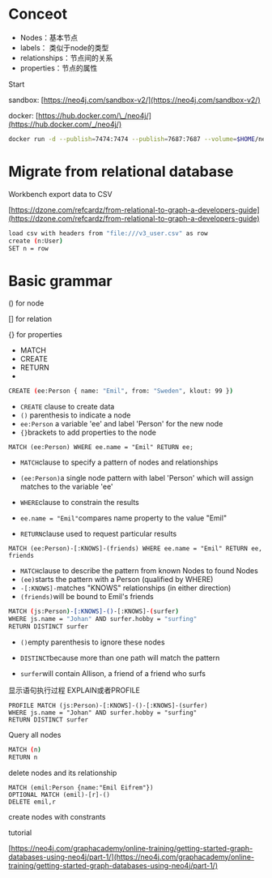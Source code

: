 # Conceot

* Nodes：基本节点
* labels： 类似于node的类型
* relationships：节点间的关系
* properties：节点的属性

Start

sandbox: [https://neo4j.com/sandbox-v2/](https://neo4j.com/sandbox-v2/)

docker: [https://hub.docker.com/\_/neo4j/](https://hub.docker.com/_/neo4j/)

```bash
docker run -d --publish=7474:7474 --publish=7687:7687 --volume=$HOME/neo4j/data:/data neo4j
```

# Migrate from relational database

Workbench export data to CSV

[https://dzone.com/refcardz/from-relational-to-graph-a-developers-guide](https://dzone.com/refcardz/from-relational-to-graph-a-developers-guide)

```bash
load csv with headers from "file:///v3_user.csv" as row
create (n:User)
SET n = row
```

# Basic grammar

\(\) for node

\[\] for relation

{} for properties

* MATCH
* CREATE
* RETURN
* 
```bash
CREATE (ee:Person { name: "Emil", from: "Sweden", klout: 99 })
```

* `CREATE` clause to create data
* `()` parenthesis to indicate a node
* `ee:Person` a variable 'ee' and label 'Person' for the new node
* `{}`brackets to add properties to the node

```
MATCH (ee:Person) WHERE ee.name = "Emil" RETURN ee;
```

* `MATCH`clause to specify a pattern of nodes and relationships

* `(ee:Person)`a single node pattern with label 'Person' which will assign matches to the variable 'ee'

* `WHERE`clause to constrain the results

* `ee.name = "Emil"`compares name property to the value "Emil"

* `RETURN`clause used to request particular results

```
MATCH (ee:Person)-[:KNOWS]-(friends) WHERE ee.name = "Emil" RETURN ee, friends
```

* `MATCH`clause to describe the pattern from known Nodes to found Nodes
* `(ee)`starts the pattern with a Person \(qualified by WHERE\)
* `-[:KNOWS]-`matches "KNOWS" relationships \(in either direction\)
* `(friends)`will be bound to Emil's friends

```bash
MATCH (js:Person)-[:KNOWS]-()-[:KNOWS]-(surfer)
WHERE js.name = "Johan" AND surfer.hobby = "surfing"
RETURN DISTINCT surfer
```

* `()`empty parenthesis to ignore these nodes

* `DISTINCT`because more than one path will match the pattern

* `surfer`will contain Allison, a friend of a friend who surfs

显示语句执行过程 EXPLAIN或者PROFILE

```
PROFILE MATCH (js:Person)-[:KNOWS]-()-[:KNOWS]-(surfer)
WHERE js.name = "Johan" AND surfer.hobby = "surfing"
RETURN DISTINCT surfer
```

Query all nodes

```bash
MATCH (n)
RETURN n
```

delete nodes and its relationship

```
MATCH (emil:Person {name:"Emil Eifrem"})
OPTIONAL MATCH (emil)-[r]-()
DELETE emil,r
```

create nodes with constrants

tutorial

[https://neo4j.com/graphacademy/online-training/getting-started-graph-databases-using-neo4j/part-1/](https://neo4j.com/graphacademy/online-training/getting-started-graph-databases-using-neo4j/part-1/)

